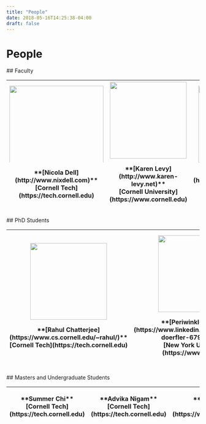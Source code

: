 ```yaml
---
title: "People"
date: 2018-05-16T14:25:38-04:00
draft: false
---
```

# People
 <table>
  <thead>
  <tr>
## Faculty
  <th>  <img class="middle-img" src="/images/NicolaDell.jpg" style="object-fit: cover;width: 245px; max-height: 200px;"/> <p>**[Nicola Dell](http://www.nixdell.com)**<br>[Cornell Tech](https://tech.cornell.edu)</p>
  </th>
  <th><img class="middle-img" src="/images/KarenLevy.jpg" style="object-fit: cover;width: 200px; max-height: 200px;"/><p>**[Karen Levy](http://www.karen-levy.net)**<br>[Cornell University](https://www.cornell.edu)</p>
  </th>
  <th> <img class="middle-img" src="/images/DamonMcCoy.jpg" style="object-fit: cover;width: 200px; max-height: 200px;"/> <p>**[Damon McCoy](http://damonmccoy.com)**<br>[New York University](https://www.nyu.edu)</p>
  </th>
  <th> <img class="middle-img" src="/images/ThomasRistenpart.jpg" style="object-fit: cover;width: 200px; max-height: 200px;"/> <p>**[Thomas Ristenpart](https://rist.tech.cornell.edu)**<br>[Cornell Tech](https://tech.cornell.edu)</p>
  </th>
  </thead>
</table>
<table>
## PhD Students
  <thead>
  <th> <img class="middle-img" src="/images/RahulChatterjee.jpg" style="object-fit: cover;width: 200px; max-height: 200px;"/> <p>**[Rahul Chatterjee](https://www.cs.cornell.edu/~rahul/)**<br>[Cornell Tech](https://tech.cornell.edu)</p>
  </th>
  <th> <img class="middle-img" src="/images/PeriwinkleDoerfler.jpg" style="object-fit: cover;width: 200px; max-height: 200px;"/> <p>**[Periwinkle Doerfler](https://www.linkedin.com/in/periwinkle-doerfler-67914667)**<br>[New York University](https://www.nyu.edu)</p>
  </th>
  <th><img class="middle-img" src="/images/DianaFreed.jpg" style="object-fit: cover;width: 200px; max-height: 200px;"/> <p>**[Diana Freed](http://infosci.cornell.edu/forward-thinking-people/phds/diana-freed)**<br>[Cornell Tech](https://tech.cornell.edu)</p>
  </th>
  <th><img class="middle-img" src="/images/SamHavron.jpg" style="object-fit: cover;width: 200px; max-height: 200px;"/><p>**[Sam Havron](https://sam.havron.xyz)**<br>[Cornell Tech](https://tech.cornell.edu)</p></th>
</thead>
<table>
## Masters and Undergraduate Students
  <thead>
  <th>
  <p>**Summer Chi**<br>[Cornell Tech](https://tech.cornell.edu)</p>
  </th>
  <th>
  <p>**Advika Nigam**<br>[Cornell Tech](https://tech.cornell.edu)</p>
  </th>
  <th>
  <p>**Hadas Orgad**<br>[Technion](https://www.technion.ac.il/en/)</p>
  </th>
  <th>
  <p>**Jackeline Palmer**<br>[Hunter College](http://www.hunter.cuny.edu)</p>
  </th>
  <th>
  <p>**Anmol Seth**<br>[Cornell Tech](https://tech.cornell.edu)</p>
  </th>
  </thead>
</table>
